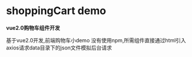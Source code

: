 # shoppingCart demo
**vue2.0购物车组件开发**

基于vue2.0开发,前端购物车小demo
没有使用npm,所需组件直接通过html引入
axios请求data目录下的json文件模拟后台请求

